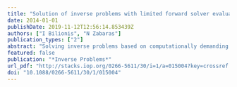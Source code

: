 ```yaml
---
title: "Solution of inverse problems with limited forward solver evaluations: a Bayesian perspective"
date: 2014-01-01
publishDate: 2019-11-12T12:56:14.853439Z
authors: ["I Bilionis", "N Zabaras"]
publication_types: ["2"]
abstract: "Solving inverse problems based on computationally demanding forward models is ubiquitously difﬁcult since one is necessarily limited to just a few observations of the response surface. The usual practice is to replace the response surface with a surrogate. However, this approach induces additional uncertainties on the posterior distributions. The main contribution of this work is the reformulation of the Bayesian solution of the inverse problem when the expensive forward model is replaced by the surrogate. We derive three approximations of the reformulated solution with increasing complexity and ﬁdelity. We demonstrate numerically that the proposed approximations capture the uncertainty of the solution of the inverse problem induced by the fact that the forward model is replaced by a ﬁnite number of simulations. We demonstrate our approach in two different problems: locating the contamination source of a diffusive process and inferring the permeability ﬁeld of an oil reservoir based on measurements of the oil-cut curves."
featured: false
publication: "*Inverse Problems*"
url_pdf: "http://stacks.iop.org/0266-5611/30/i=1/a=015004?key=crossref.5a419a6783a909d1f11d9b9356b08561"
doi: "10.1088/0266-5611/30/1/015004"
---
```


